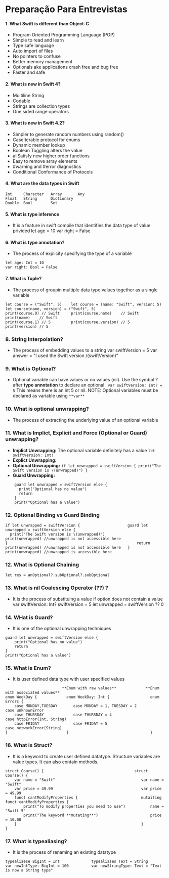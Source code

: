 # Preparação Para Entrevistas

#### 1. What Swift is different than Object-C
- Program Oriented Programming Language (POP)
- Simple to read and learn
- Type safe language
- Auto import of files
- No pointers to confuse
- Better memory management
- Optionals ake applications crash free and bug free
- Faster and safe


#### 2. What is new in Swift 4?
- Multiline String
- Codable
- Strings are collection types
- One sided range operators

#### 3. What is new in Swift 4.2?
- Simpler to generate random numbers using random()
- CaseIterable protocol for enums
- Dynamic member lookup
- Boolean Toggling alters the value
- allSatisfy new higher order functions
- Easy to remove array elements
- #warning and #error diagnostics
- Conditional Conformance of Protocols

#### 4. What are the data types in Swift
```
Int     Character   Array       Any
Float   String      Dictionary
Double  Bool        Set
```
#### 5. What is type inference
- It is a feature in swift compile that identifies the data type of value privided
let age = 10
var right = False

#### 6. What is type annotation?
- The process of explicity specifying the type of a variable
```
let age: Int = 10
var right: Bool = False
```
#### 7. What is Tuple?
- The process of groupin multiple data type values together as a single variable 
```
let course = ("Swift", 5)    let course = (name: "Swift", version: 5)  let course(name, version) = ("Swift", 5)
print(course.0) // Swift     print(course.name)    // Swift            print(name)    // Swift
print(course.1) // 5         print(course.version) // 5                print(version) // 5
```
### 8. String Interpolation?
- The process of embedding values to a string
var swiftVersion = 5
var answer = "I used the Swift version /(swiftVersion)"

### 9. What is Optional?
- Optional variable can have values or no values (nil). Use the symbol ? after **type annotation** to declare an optional
``` var swiftVersion: Int? =  5``` This means there is an int 5 or nil. 
NOTE: Optional variables must be declared as variable using ```**var**```
### 10. What is optional unwrapping?
- The process of extracting the underlying value of an optional variable

### 11. What is Implict, Explicit and Force (Optional or Guard) unwrapping?
- **Implict Unwrapping:** The optional variable definitely has a value
```let swiftVersion: Int!```
- **Explict Unwrapping:**
- **Optional Unwrapping:**
``` if let unwrapped = swiftVersion { print("The Swift version is \(unwrapped)") } ```
- **Guard Unwrapping:**
``` 
    guard let unwrapped = swiftVersion else {
      print("Optional has no value")
      return
    }
    print("Optional has a value")
```

### 12. Optional Binding vs Guard Binding
``` 
if let unwrapped = swiftVersion {                     guard let unwrapped = swiftVersion else {
  print("The Swift version is \(unwrapped)")              print(unwrapped) //unwrapped is not accessible here
}                                                         return
print(unwrapped) //unwrapped is not accessible here   } print(unwrapped) //unwrapped is accessible here
```
### 12. What is Optional Chaining
``` let res = anOptional?.subOptional?.subOptional ```
### 13. What is nil Coalescing Operator (??) ?
- It is the process of substituing a value if option does not contain a value
var swiftVersion: Int?
swiftVersion = 5
let unwrapped = swiftVersion ?? 0

### 14. WHat is Guard?
- It is one of the optional unwrapping techniques 
```
guard let unwrapped = swiftVersion else {
    print("Optional has no value")
    return
}
print("Optional has a value")
```
### 15. What is Enum?
- It is user defined data type with user specified values
```
                         **Enum with raw values**             **Enum with associated values**
enum WeekDay {             enum WeekDay: Int {                  enum Errors { 
    case MONDAY,TUESDAY       case MONDAY = 1, TUESDAY = 2          case unknownError
    case THURSDAY             case THURSDAY = 4                     case httpError(Int, String)
    case FRIDAY               case FRIDAY = 5                       case networkError(String)
}                          }                                    }
```
### 16. What is Struct?
- It is a keyword to create user defined datatype. Structure variables are value types. It can also contain methods.
```
struct Course() {                                        struct Course() {
    var name = "Swift"                                      var name = "Swift"
    var price = 49.99                                       var price = 49.99
    funct cantModifyProperties {                            mutaiting funct cantModifyProperties {
        print("To modify properties you need to use")           name = "Swift 5"
        print("The keyword **mutating**")                       price = 10.00
    }                                                       }
}
```
### 17. What is typealiasing?
- It is the process of renaming an existing datatype
```
typealiaese BigInt = Int              typealiases Text = String
var newIntType: BigInt = 100          var newStringType: Text = "Text is now a String type"
```























